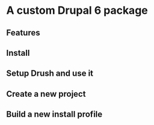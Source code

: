 # A custom Drupal 6 package

## Features

## Install

## Setup Drush and use it

## Create a new project

## Build a new install profile